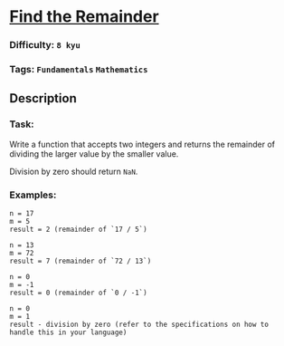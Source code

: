 # [Find the Remainder](https://www.codewars.com/kata/524f5125ad9c12894e00003f)

### Difficulty: `8 kyu`

### Tags: `Fundamentals` `Mathematics`

## Description

### Task:
Write a function that accepts two integers and returns the remainder of dividing the larger value by the smaller value.

Division by zero should return `NaN`.

### Examples:

```
n = 17
m = 5
result = 2 (remainder of `17 / 5`)

n = 13
m = 72
result = 7 (remainder of `72 / 13`)

n = 0
m = -1
result = 0 (remainder of `0 / -1`)

n = 0
m = 1
result - division by zero (refer to the specifications on how to handle this in your language)
```